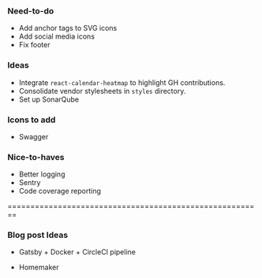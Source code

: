 ### Need-to-do

* Add anchor tags to SVG icons
* Add social media icons
* Fix footer

### Ideas

* Integrate `react-calendar-heatmap` to highlight GH contributions.
* Consolidate vendor stylesheets in `styles` directory.
* Set up SonarQube

### Icons to add

* Swagger

### Nice-to-haves

* Better logging
* Sentry
* Code coverage reporting

========================================================

### Blog post Ideas

* Gatsby + Docker + CircleCI pipeline

- Homemaker
